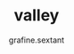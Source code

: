 ---
layout: exhibit
title: "valley"
author: grafine.sextant
post_description: 'written over several months in early 2020 while exploring a new home and struggling with mixed realities during a global pandemic'
demo: /assets/exhibit_previews/valley/valley_preview.mp4
demo_poster: /assets/exhibit_previews/valley/valley_preview_poster.png
link: https://www.virtualgoodsdealer.com/valley/
permalink: /exhibits#valley
---